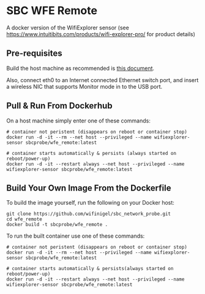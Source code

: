 # SBC WFE Remote

A docker version of the WifiExplorer sensor (see https://www.intuitibits.com/products/wifi-explorer-pro/ for product details)

## Pre-requisites

Build the host machine as recommended is [this document][main_index].

Also, connect eth0 to an Internet connected Ethernet switch port, and insert a wireless NIC that supports Monitor mode in to the USB port.

## Pull & Run From Dockerhub

On a host machine simply enter one of these commands:

```
# container not peristent (disappears on reboot or container stop)
docker run -d -it --rm --net host --privileged --name wifiexplorer-sensor sbcprobe/wfe_remote:latest

# container starts automatically & persists (always started on reboot/power-up)
docker run -d -it --restart always --net host --privileged --name wifiexplorer-sensor sbcprobe/wfe_remote:latest
```

## Build Your Own Image From the Dockerfile

To build the image yourself, run the following on your Docker host:


```
git clone https://github.com/wifinigel/sbc_network_probe.git
cd wfe_remote
docker build -t sbcprobe/wfe_remote .
```

To run the built container use one of these commands:

```
# container not peristent (disappears on reboot or container stop)
docker run -d -it --rm --net host --privileged --name wifiexplorer-sensor sbcprobe/wfe_remote:latest

# container starts automatically & persists(always started on reboot/power-up)
docker run -d -it --restart always --net host --privileged --name wifiexplorer-sensor sbcprobe/wfe_remote:latest
```

<!-- Link list -->
[main_index]: https://github.com/wifinigel/sbc_network_probe/blob/main/README.md